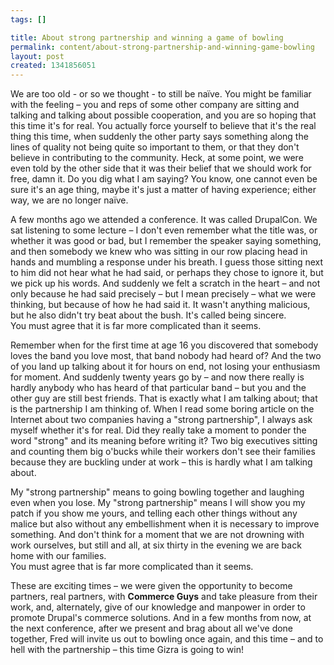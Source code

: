 ```yaml
--- 
tags: []

title: About strong partnership and winning a game of bowling
permalink: content/about-strong-partnership-and-winning-game-bowling
layout: post
created: 1341856051
---
```

We are too old - or so we thought - to still be naïve.
You might be familiar with the feeling – you and reps of some other company are sitting and talking and talking about possible cooperation, and you are so hoping that this time it's for real. You actually force yourself to believe that it's the real thing this time, when suddenly the other party says something along the lines of quality not being quite so important to them, or that they don't believe in contributing to the community.  Heck, at some point, we were even told by the other side that it was their belief that we should work for free, damn it.
Do you dig what I am saying?  You know, one cannot even be sure it's an age thing, maybe it's just a matter of having experience; either way, we are no longer naïve. 

A few months ago we attended a conference.  It was called DrupalCon.  We sat listening to some lecture – I don't even remember what the title was, or whether it was good or bad, but I remember the speaker saying something, and then somebody we knew who was sitting in our row placing head in hands and mumbling a response under his breath.  I guess those sitting next to him did not hear what he had said, or perhaps they chose to ignore it, but we pick up his words.  And suddenly we felt a scratch in the heart – and not only because he had said precisely – but I mean precisely – what we were thinking, but because of how he had said it.  It wasn't anything malicious, but he also didn't try beat about the bush.  It's called being sincere.  
You must agree that it is far more complicated than it seems.

Remember when for the first time at age 16 you discovered that somebody loves the band you love most, that band nobody had heard of?  And the two of you land up talking about it for hours on end, not losing your enthusiasm for moment.  And suddenly twenty years go by – and now there really is hardly anybody who has heard of that particular band – but you and the other guy are still best friends.  That is exactly what I am talking about; that is the partnership I am thinking of.  When I read some boring article on the Internet about two companies having a "strong partnership", I always ask myself whether it's for real.  Did they really take a moment to ponder the word "strong" and its meaning before writing it?  Two big executives sitting and counting them big o'bucks while their workers don't see their families because they are buckling under at work – this is hardly what I am talking about.

My "strong partnership" means to going bowling together and laughing even when you lose.  My "strong partnership" means I will show you my patch if you show me yours, and telling each other things without any malice but also without any embellishment when it is necessary to improve something.  And don't think for a moment that we are not drowning with work ourselves, but still and all, at six thirty in the evening we are back home with our families.  
You must agree that is far more complicated than it seems.

These are exciting times – we were given the opportunity to become partners, real partners, with <strong>Commerce Guys</strong> and take pleasure from their work, and, alternately, give of our knowledge and manpower in order to promote Drupal's commerce solutions.  And in a few months from now, at the next conference, after we present and brag about all we've done together, Fred will invite us out to bowling once again, and this time – and to hell with the partnership – this time Gizra is going to win!
